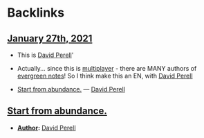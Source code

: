 
# Backlinks
## [January 27th, 2021](<January 27th, 2021.md>)
- This is [David Perell](<David Perell.md>)'

- Actually... since this is [multiplayer](<multiplayer.md>) - there are MANY authors of [evergreen notes](<evergreen notes.md>)! So I think make this an EN, with [David Perell](<David Perell.md>)

- [Start from abundance.](<Start from abundance..md>) — [David Perell](<David Perell.md>)

## [Start from abundance.](<Start from abundance..md>)
- **[Author](<Author.md>):** [David Perell](<David Perell.md>)

